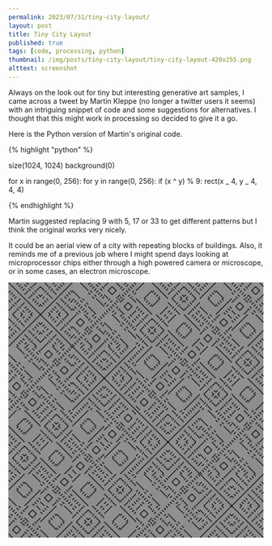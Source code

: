```yaml
---
permalink: 2023/07/31/tiny-city-layout/
layout: post
title: Tiny City Layout
published: true
tags: [code, processing, python]
thumbnail: /img/posts/tiny-city-layout/tiny-city-layout-420x255.png
alttext: screenshot
---
```


Always on the look out for tiny but interesting generative art samples, I came across a tweet by Martin Kleppe (no longer a twitter users it seems) with an intriguing
snippet of code and some suggestions for alternatives. I thought that this might work in processing so decided to give it a go.

Here is the Python version of Martin's original code.

{% highlight "python" %}

size(1024, 1024)
background(0)

for x in range(0, 256):
for y in range(0, 256):
if (x ^ y) % 9:
rect(x _ 4, y _ 4, 4, 4)

{% endhighlight %}

Martin suggested replacing 9 with 5, 17 or 33 to get different patterns but I think the original works very nicely.

It could be an aerial view of a city with repeating blocks of buildings. Also, it reminds me of a previous job where I
might spend days looking at microprocessor chips either through a high powered camera or microscope, or in some cases,
an electron microscope.

![screenshot](/img/posts/tiny-city-layout/art-1.png)
